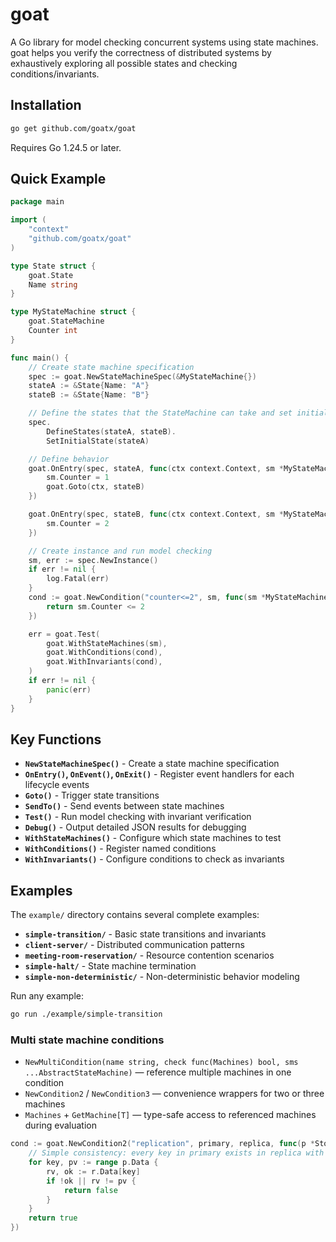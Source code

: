 # goat

A Go library for model checking concurrent systems using state machines. goat helps you verify the correctness of distributed systems by exhaustively exploring all possible states and checking conditions/invariants.

## Installation

```bash
go get github.com/goatx/goat
```

Requires Go 1.24.5 or later.

## Quick Example

```go
package main

import (
    "context"
    "github.com/goatx/goat"
)

type State struct {
    goat.State
    Name string
}

type MyStateMachine struct {
    goat.StateMachine
    Counter int
}

func main() {
    // Create state machine specification
    spec := goat.NewStateMachineSpec(&MyStateMachine{})
    stateA := &State{Name: "A"}
    stateB := &State{Name: "B"}

    // Define the states that the StateMachine can take and set initial state
    spec.
        DefineStates(stateA, stateB).
        SetInitialState(stateA)

    // Define behavior
    goat.OnEntry(spec, stateA, func(ctx context.Context, sm *MyStateMachine) {
        sm.Counter = 1
        goat.Goto(ctx, stateB)
    })

    goat.OnEntry(spec, stateB, func(ctx context.Context, sm *MyStateMachine) {
        sm.Counter = 2
    })

    // Create instance and run model checking
    sm, err := spec.NewInstance()
    if err != nil {
        log.Fatal(err)
    }
    cond := goat.NewCondition("counter<=2", sm, func(sm *MyStateMachine) bool {
        return sm.Counter <= 2
    })

    err = goat.Test(
        goat.WithStateMachines(sm),
        goat.WithConditions(cond),
        goat.WithInvariants(cond),
    )
    if err != nil {
        panic(err)
    }
}
```

## Key Functions

- **`NewStateMachineSpec()`** - Create a state machine specification
- **`OnEntry()`, `OnEvent()`, `OnExit()`** - Register event handlers for each lifecycle events
- **`Goto()`** - Trigger state transitions
- **`SendTo()`** - Send events between state machines
- **`Test()`** - Run model checking with invariant verification
- **`Debug()`** - Output detailed JSON results for debugging
- **`WithStateMachines()`** - Configure which state machines to test
- **`WithConditions()`** - Register named conditions
- **`WithInvariants()`** - Configure conditions to check as invariants

## Examples

The `example/` directory contains several complete examples:

- **`simple-transition/`** - Basic state transitions and invariants
- **`client-server/`** - Distributed communication patterns
- **`meeting-room-reservation/`** - Resource contention scenarios
- **`simple-halt/`** - State machine termination
- **`simple-non-deterministic/`** - Non-deterministic behavior modeling

Run any example:

```bash
go run ./example/simple-transition
```

### Multi state machine conditions

- `NewMultiCondition(name string, check func(Machines) bool, sms ...AbstractStateMachine)` — reference multiple machines in one condition
- `NewCondition2` / `NewCondition3` — convenience wrappers for two or three machines
- `Machines` + `GetMachine[T]` — type-safe access to referenced machines during evaluation

```go
cond := goat.NewCondition2("replication", primary, replica, func(p *Storage, r *Storage) bool {
    // Simple consistency: every key in primary exists in replica with the same value
    for key, pv := range p.Data {
        rv, ok := r.Data[key]
        if !ok || rv != pv {
            return false
        }
    }
    return true
})
```
